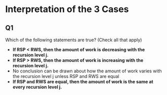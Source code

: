 # Interpretation of the 3 Cases

## Q1

Which of the following statements are true? (Check all that apply)

- **If RSP < RWS, then the amount of work is decreasing with the recursion level j.**
- **If RSP > RWS, then the amount of work is increasing with the recursion level j.**
- No conclusion can be drawn about how the amount of work varies with the recursion level j unless RSP and RWS are equal
- **If RSP and RWS are equal, then the amount of work is the same at every recursion level j.**
